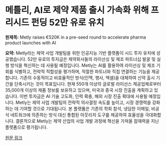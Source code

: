 # 메틀리, AI로 제약 제품 출시 가속화 위해 프리시드 펀딩 52만 유로 유치

**원제목:** Metly raises €520K in a pre-seed round to accelerate pharma product launches with AI

**요약:** Metly라는 제약 사업 개발팀을 위한 인공지능 기반 플랫폼이 시드 투자 유치에 성공했습니다.  52만 유로의 투자금은 제약회사들의 라이선싱 및 제조 파트너십 발굴 및 실행 방식을 혁신하는 데 사용될 예정입니다.  Metly는 AI를 활용하여 라이선싱 및 제조 기회를 식별하고, 전략적 적합성을 평가하며, 적절한 파트너와 직접 연결하는 기능을 제공합니다.  기존의 수동적이고 비효율적인 방식(인맥, 행사, 엑셀)을 대체하여 신약 출시 기간을 단축시키는 것이 목표입니다.  현재 550개 이상의 글로벌 라이선스 제공업체로부터 35,000개 이상의 제품 정보를 보유하고 있으며, 미국과 중국 시장 진출을 계획하고 있습니다.  이번 투자금은 AI 기술 고도화, 인력 확충, 해외 시장 진출 확대에 사용될 예정입니다.  Metly는 제약 사업 개발팀의 전략적 의사결정 속도를 높이고, 시장 경쟁력을 강화하는 데 기여할 것으로 기대됩니다.  본 플랫폼은 기존의 학회 참석, 냉담한 이메일, 비공식 네트워크에 의존하는 방식 대신 통합된 아웃리치 도구를 제공하여 효율성을 극대화합니다.  결론적으로 Metly는 제약 산업의 사업 개발 과정에 혁신을 가져올 잠재력을 지닌 플랫폼으로 평가됩니다.

[원문 링크](https://tech.eu/2025/07/22/metly-raises-eur520k-in-a-pre-seed-round-to-accelerate-pharma-product-launches-with-ai/)
